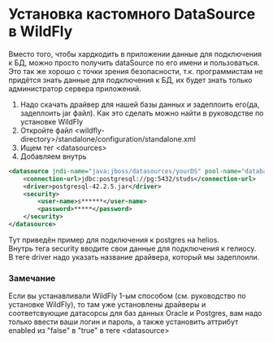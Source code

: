 # Установка кастомного DataSource в WildFly
Вместо того, чтобы хардкодить в приложении данные для подключения к БД, можно просто получить dataSource по его имени и пользоваться.  
Это так же хорошо с точки зрения безопасности, т.к. программистам не придётся знать данные для подключения к БД, их будет знать только администратор сервера приложений.

1. Надо скачать драйвер для нашей базы данных и задеплоить его(да, задеплоить jar файл). Как это сделать можно найти в руководстве по установке WildFly
1. Откройте файл \<wildfly-directory\>/standalone/configuration/standalone.xml
1. Ищем тег \<datasources\>
1. Добавляем внутрь 
```xml
<datasource jndi-name="java:jboss/datasources/yourDS" pool-name="database-datasource" enabled="true" use-java-context="false">
	<connection-url>jdbc:postgresql://pg:5432/studs</connection-url>
	<driver>postgresql-42.2.5.jar</driver>
	<security>
		<user-name>s******</user-name>
		<password>*****</password>
	</security>
</datasource>
```
Тут приведён пример для подключения к postgres на helios.  
Внутрь тега security вводите свои данные для подключения к гелиосу.  
В теге driver надо указать название драйвера, который мы задеплоили.  

### Замечание

Если вы устанавливали WildFly 1-ым способом (см. руководство по установке WildFly), 
то там уже установлены драйверы и соответсвующие датасорсы для баз данных Oracle и Postgres,
вам надо только ввести ваши логин и пароль, а также установить аттрибут enabled из "false" в "true" в теге \<datasource\>

